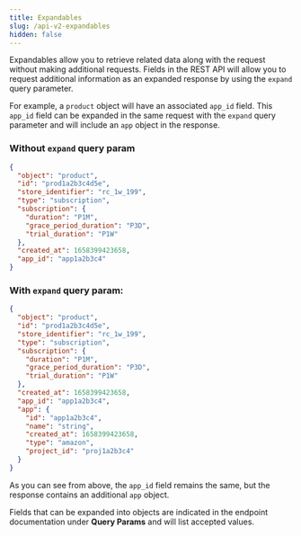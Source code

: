 ```yaml
---
title: Expandables
slug: /api-v2-expandables
hidden: false
---
```


Expandables allow you to retrieve related data along with the request without making additional requests. Fields in the REST API will allow you to request additional information as an expanded response by using the `expand` query parameter.

For example, a `product` object will have an associated `app_id` field. This `app_id` field can be expanded in the same request with the `expand` query parameter and will include an `app` object in the response.

### Without `expand` query param

```json title="GET /products/prod1a2b3c4d5"
{
  "object": "product",
  "id": "prod1a2b3c4d5e",
  "store_identifier": "rc_1w_199",
  "type": "subscription",
  "subscription": {
    "duration": "P1M",
    "grace_period_duration": "P3D",
    "trial_duration": "P1W"
  },
  "created_at": 1658399423658,
  "app_id": "app1a2b3c4"
}
```

### With `expand` query param:

```json title="GET /products/prod1a2b3c4d5?expand=app"
{
  "object": "product",
  "id": "prod1a2b3c4d5e",
  "store_identifier": "rc_1w_199",
  "type": "subscription",
  "subscription": {
    "duration": "P1M",
    "grace_period_duration": "P3D",
    "trial_duration": "P1W"
  },
  "created_at": 1658399423658,
  "app_id": "app1a2b3c4",
  "app": {
    "id": "app1a2b3c4",
    "name": "string",
    "created_at": 1658399423658,
    "type": "amazon",
    "project_id": "proj1a2b3c4"
  }
}
```

As you can see from above, the `app_id` field remains the same, but the response contains an additional `app` object.

Fields that can be expanded into objects are indicated in the endpoint documentation under **Query Params** and will list accepted values.
